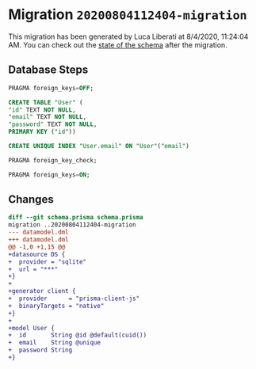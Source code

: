 # Migration `20200804112404-migration`

This migration has been generated by Luca Liberati at 8/4/2020, 11:24:04 AM.
You can check out the [state of the schema](./schema.prisma) after the migration.

## Database Steps

```sql
PRAGMA foreign_keys=OFF;

CREATE TABLE "User" (
"id" TEXT NOT NULL,
"email" TEXT NOT NULL,
"password" TEXT NOT NULL,
PRIMARY KEY ("id"))

CREATE UNIQUE INDEX "User.email" ON "User"("email")

PRAGMA foreign_key_check;

PRAGMA foreign_keys=ON;
```

## Changes

```diff
diff --git schema.prisma schema.prisma
migration ..20200804112404-migration
--- datamodel.dml
+++ datamodel.dml
@@ -1,0 +1,15 @@
+datasource DS {
+  provider = "sqlite"
+  url = "***"
+}
+
+generator client {
+  provider      = "prisma-client-js"
+  binaryTargets = "native"
+}
+
+model User {
+  id       String @id @default(cuid())
+  email    String @unique
+  password String
+}
```


